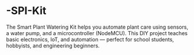 # -SPI-Kit
The Smart Plant Watering Kit helps you automate plant care using sensors, a water pump, and a microcontroller (NodeMCU). This DIY project teaches basic electronics, IoT, and automation — perfect for school students, hobbyists, and engineering beginners.
